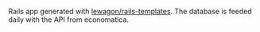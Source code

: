 Rails app generated with [lewagon/rails-templates](https://github.com/lewagon/rails-templates).
The database is feeded daily with the API from economatica.

